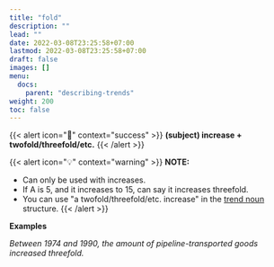 ```yaml
---
title: "fold"
description: ""
lead: ""
date: 2022-03-08T23:25:58+07:00
lastmod: 2022-03-08T23:25:58+07:00
draft: false
images: []
menu:
  docs:
    parent: "describing-trends"
weight: 200
toc: false
---
```


{{< alert icon="🌱" context="success" >}}
**(subject) increase + twofold/threefold/etc.**
{{< /alert >}}

{{< alert icon="💡" context="warning" >}}
**NOTE:**
- Can only be used with increases.
- If A is 5, and it increases to 15, can say it increases threefold.
- You can use "a twofold/threefold/etc. increase" in the [trend noun](./../trend-noun) structure.
{{< /alert >}}

**Examples**

_Between 1974 and 1990, the amount of pipeline-transported goods increased threefold._